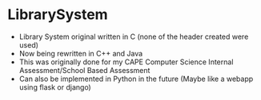 # LibrarySystem
* Library System original written in C (none of the header created were used)
* Now being rewritten in C++ and Java
* This was originally done for my CAPE Computer Science Internal Assessment/School Based Assessment
* Can also be implemented in Python in the future (Maybe like a webapp using flask or django)
